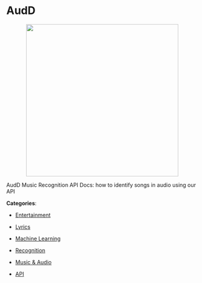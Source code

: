 # AudD
<p align="center">
    <img width="400" src="https://raw.githubusercontent.com/apis-list/apis-list/apis/audd/logo_256x256.png" />
</p>

AudD Music Recognition API Docs: how to identify songs in audio using our API



**Categories**:

- [Entertainment](https://github.com/apis-list/apis-list#entertainment)

- [Lyrics](https://github.com/apis-list/apis-list#lyrics)

- [Machine Learning](https://github.com/apis-list/apis-list#machine-learning)

- [Recognition](https://github.com/apis-list/apis-list#recognition)

- [Music & Audio](https://github.com/apis-list/apis-list#music-and-audio)

- [API](https://github.com/apis-list/apis-list#api)



